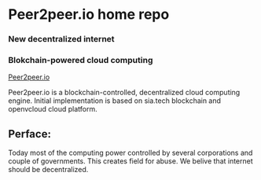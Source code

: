 # Peer2peer.io home repo
### New decentralized internet
### Blokchain-powered cloud computing

[Peer2peer.io](http://peer2peer.io)

Peer2peer.io is a blockchain-controlled, decentralized cloud computing engine. 
Initial implementation is based on sia.tech blockchain and openvcloud cloud platform. 

## Perface:
Today most of the computing power controlled by several corporations and couple of governments. This creates field for abuse.
We belive that internet should be decentralized. 

